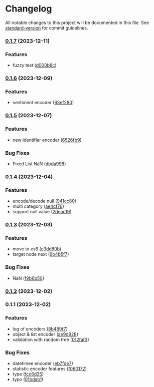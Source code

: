 # Changelog

All notable changes to this project will be documented in this file. See [standard-version](https://github.com/conventional-changelog/standard-version) for commit guidelines.

### [0.1.7](https://github.com/Soontao/object-vectorization/compare/v0.1.6...v0.1.7) (2023-12-11)


### Features

* fuzzy test ([d000b8c](https://github.com/Soontao/object-vectorization/commit/d000b8ca93f5fdecad3fcb7f4e3323ec51cb10d3))

### [0.1.6](https://github.com/Soontao/object-vectorization/compare/v0.1.5...v0.1.6) (2023-12-09)


### Features

* sentiment encoder ([93ef280](https://github.com/Soontao/object-vectorization/commit/93ef280e38ac3503166d1bd18d4dc06a3616f570))

### [0.1.5](https://github.com/Soontao/object-vectorization/compare/v0.1.4...v0.1.5) (2023-12-07)


### Features

* new identifier encoder ([6526fb9](https://github.com/Soontao/object-vectorization/commit/6526fb9e2f2d33b4eb185c01631eb6738c6635b4))


### Bug Fixes

* Fixed List NaN ([dbda998](https://github.com/Soontao/object-vectorization/commit/dbda998bd89ab44fed8bd11aad24f877442b0b64))

### [0.1.4](https://github.com/Soontao/object-vectorization/compare/v0.1.3...v0.1.4) (2023-12-04)


### Features

* encode/decode null ([941cc80](https://github.com/Soontao/object-vectorization/commit/941cc80c9a9a1489eeef9312aef5e547c6ad8acb))
* multi category ([ae4cf76](https://github.com/Soontao/object-vectorization/commit/ae4cf76257cdd57d750d1a52e93ff08f786fa6d3))
* support null value ([2deac19](https://github.com/Soontao/object-vectorization/commit/2deac19768bcae025be5f59faec4b6e4ba7bc679))

### [0.1.3](https://github.com/Soontao/cds-vectorize/compare/v0.1.2...v0.1.3) (2023-12-03)


### Features

* move to es6 ([c3dd80b](https://github.com/Soontao/cds-vectorize/commit/c3dd80bf9e8fe6f2680cc22076fbb807c7253f83))
* target node next ([9b4b5f7](https://github.com/Soontao/cds-vectorize/commit/9b4b5f7b9a87bf44ac2f4aa740d32ac61fc6a73d))


### Bug Fixes

* NaN ([f9b6b50](https://github.com/Soontao/cds-vectorize/commit/f9b6b50366161bd9368b3288881a3b5e3a4a5606))

### [0.1.2](https://github.com/Soontao/cds-vectorize/compare/v0.1.1...v0.1.2) (2023-12-02)

### 0.1.1 (2023-12-02)


### Features

* log of encoders ([8b489f7](https://github.com/Soontao/cds-vectorize/commit/8b489f73a4e2d3a684ecf6e06fa25c0ac92ec5f6))
* object & list encoder ([ae9d928](https://github.com/Soontao/cds-vectorize/commit/ae9d928580e1f7874ea1509e59f137363637c322))
* validation with random tree ([012faf3](https://github.com/Soontao/cds-vectorize/commit/012faf377027f8e546032e7a3dd043ab47fd6daa))


### Bug Fixes

* datetimee encoder ([eb7fde7](https://github.com/Soontao/cds-vectorize/commit/eb7fde7b4f38e3fe149af74ff1a580c8653fcc86))
* statistic encoder features ([f060172](https://github.com/Soontao/cds-vectorize/commit/f060172dbba55bdd655d72fab40063f33e7b1ce1))
* type ([fcc6d35](https://github.com/Soontao/cds-vectorize/commit/fcc6d351cec247ee19630e816398830f3bb42390))
* typo ([01bdab1](https://github.com/Soontao/cds-vectorize/commit/01bdab1662f2730d5be012b863bbec448923cca4))
